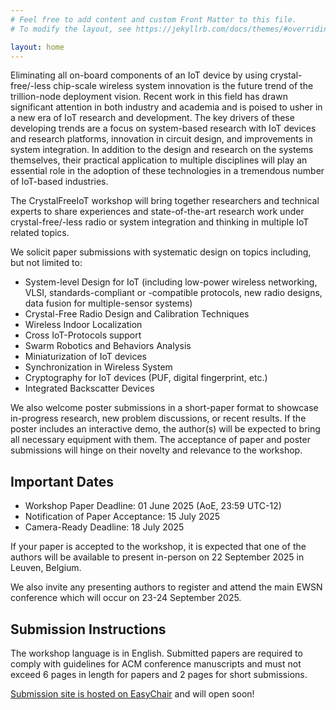```yaml
---
# Feel free to add content and custom Front Matter to this file.
# To modify the layout, see https://jekyllrb.com/docs/themes/#overriding-theme-defaults

layout: home
---
```


Eliminating all on-board components of an IoT device by using crystal-free/-less chip-scale wireless system innovation is the future trend of the trillion-node deployment vision. Recent work in this field has drawn significant attention in both industry and academia and is poised to usher in a new era of IoT research and development. The key drivers of these developing trends are a focus on system-based research with IoT devices and research platforms, innovation in circuit design, and improvements in system integration. In addition to the design and research on the systems themselves, their practical application to multiple disciplines will play an essential role in the adoption of these technologies in a tremendous number of IoT-based industries.

The CrystalFreeIoT workshop will bring together researchers and technical experts to share experiences and state-of-the-art research work under crystal-free/-less radio or system integration and thinking in multiple IoT related topics.

We solicit paper submissions with systematic design on topics including, but not limited to:

* System-level Design for IoT (including low-power wireless networking, VLSI, standards-compliant or -compatible protocols, new radio designs, data fusion for multiple-sensor systems)
* Crystal-Free Radio Design and Calibration Techniques
* Wireless Indoor Localization
* Cross IoT-Protocols support
* Swarm Robotics and Behaviors Analysis
* Miniaturization of IoT devices
* Synchronization in Wireless System
* Cryptography for IoT devices (PUF, digital fingerprint, etc.)
* Integrated Backscatter Devices

We also welcome poster submissions in a short-paper format to showcase in-progress research, new problem discussions, or recent results.
If the poster includes an interactive demo, the author(s) will be expected to bring all necessary equipment with them.
The acceptance of paper and poster submissions will hinge on their novelty and relevance to the workshop.


## Important Dates

* Workshop Paper Deadline: 01 June 2025 (AoE, 23:59 UTC-12)
* Notification of Paper Acceptance: 15 July 2025
* Camera-Ready Deadline: 18 July 2025


If your paper is accepted to the workshop, it is expected that one of the authors will be available to present in-person on 22 September 2025 in Leuven, Belgium.

We also invite any presenting authors to register and attend the main EWSN conference which will occur on 23-24 September 2025.

## Submission Instructions

The workshop language is in English. Submitted papers are required to comply with guidelines for ACM conference manuscripts and must not exceed 6 pages in length for papers and 2 pages for short submissions.

[Submission site is hosted on EasyChair](https://easychair.org/conferences?conf=crystalfreeiot2025) and will open soon!
